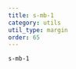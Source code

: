 ```yaml
---
title: s-mb-1
category: utils
util_type: margin
order: 65
---
```

<div class="s-mb-1">
  <code>s-mb-1</code>
</div>